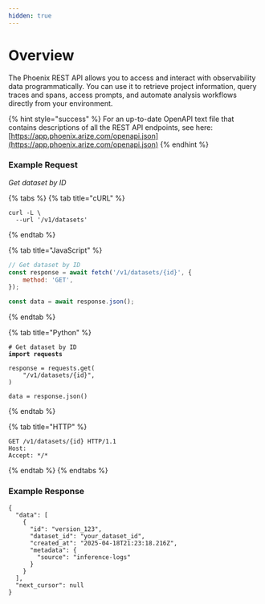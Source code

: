 ```yaml
---
hidden: true
---
```


# Overview

The Phoenix REST API allows you to access and interact with observability data programmatically. You can use it to retrieve project information, query traces and spans, access prompts, and automate analysis workflows directly from your environment.

{% hint style="success" %}
For an up-to-date OpenAPI text file that contains descriptions of all the REST API endpoints, see here: [https://app.phoenix.arize.com/openapi.json](https://app.phoenix.arize.com/openapi.json)
{% endhint %}

### Example Request

_Get dataset by ID_

{% tabs %}
{% tab title="cURL" %}
```concurnas
curl -L \
  --url '/v1/datasets'
```
{% endtab %}

{% tab title="JavaScript" %}
```javascript
// Get dataset by ID
const response = await fetch('/v1/datasets/{id}', {
    method: 'GET',
});

const data = await response.json();
```
{% endtab %}

{% tab title="Python" %}
<pre class="language-python" data-full-width="false"><code class="lang-python"># Get dataset by ID
<strong>import requests
</strong>
response = requests.get(
    "/v1/datasets/{id}",
)

data = response.json()
</code></pre>
{% endtab %}

{% tab title="HTTP" %}
```http
GET /v1/datasets/{id} HTTP/1.1
Host: 
Accept: */*
```
{% endtab %}
{% endtabs %}

### Example Response

```
{
  "data": [
    {
      "id": "version_123",
      "dataset_id": "your_dataset_id",
      "created_at": "2025-04-18T21:23:18.216Z",
      "metadata": {
        "source": "inference-logs"
      }
    }
  ],
  "next_cursor": null
}
```
